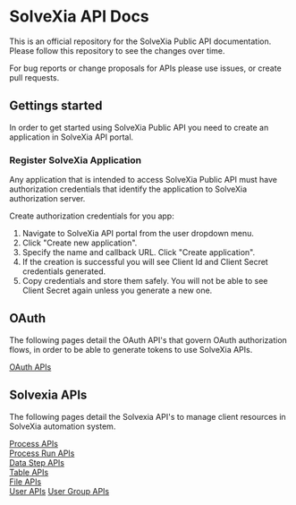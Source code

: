 # SolveXia API Docs

This is an official repository for the SolveXia Public API documentation. Please follow this repository to see the changes over time.

For bug reports or change proposals for APIs please use issues, or create pull requests.

## Gettings started

In order to get started using SolveXia Public API you need to create an application in SolveXia API portal.

### Register SolveXia Application

Any application that is intended to access SolveXia Public API must have authorization credentials that identify the application to SolveXia authorization server.

Create authorization credentials for you app:

1. Navigate to SolveXia API portal from the user dropdown menu.
2. Click "Create new application".
3. Specify the name and callback URL. Click "Create application".
4. If the creation is successful you will see Client Id and Client Secret credentials generated.
5. Copy credentials and store them safely. You will not be able to see Client Secret again unless you generate a new one.


## OAuth

The following pages detail the OAuth API's that govern OAuth authorization flows, in order to be able to generate tokens to use SolveXia APIs.

[OAuth APIs](./oauth/authentication-oauth2.0.md)  

## Solvexia APIs

The following pages detail the Solvexia API's to manage client resources in SolveXia automation system.

[Process APIs](./processes/processes.md)  
[Process Run APIs](./process_runs/process_runs.md)  
[Data Step APIs](./steps/datasteps.md)  
[Table APIs](./tables/tables.md)   
[File APIs](./file/file.md)   
[User APIs](./users/users.md)
[User Group APIs](./user_groups/user_groups.md)
